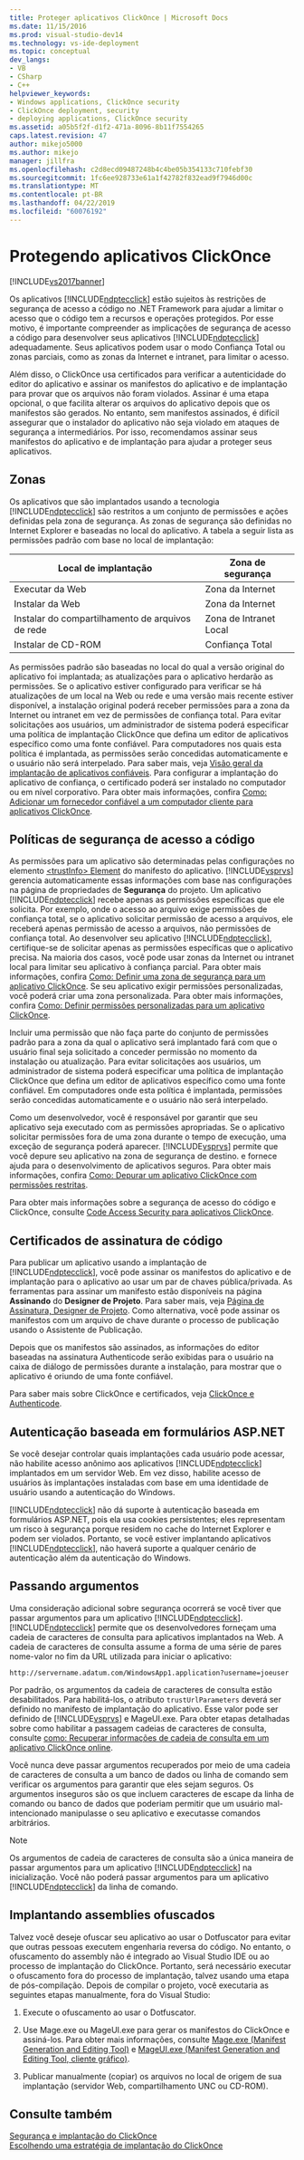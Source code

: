 ```yaml
---
title: Proteger aplicativos ClickOnce | Microsoft Docs
ms.date: 11/15/2016
ms.prod: visual-studio-dev14
ms.technology: vs-ide-deployment
ms.topic: conceptual
dev_langs:
- VB
- CSharp
- C++
helpviewer_keywords:
- Windows applications, ClickOnce security
- ClickOnce deployment, security
- deploying applications, ClickOnce security
ms.assetid: a05b5f2f-d1f2-471a-8096-8b11f7554265
caps.latest.revision: 47
author: mikejo5000
ms.author: mikejo
manager: jillfra
ms.openlocfilehash: c2d8ecd09487248b4c4be05b354133c710febf30
ms.sourcegitcommit: 1fc6ee928733e61a1f42782f832ead9f7946d00c
ms.translationtype: MT
ms.contentlocale: pt-BR
ms.lasthandoff: 04/22/2019
ms.locfileid: "60076192"
---
```

# <a name="securing-clickonce-applications"></a>Protegendo aplicativos ClickOnce
[!INCLUDE[vs2017banner](../includes/vs2017banner.md)]

Os aplicativos [!INCLUDE[ndptecclick](../includes/ndptecclick-md.md)] estão sujeitos às restrições de segurança de acesso a código no .NET Framework para ajudar a limitar o acesso que o código tem a recursos e operações protegidos. Por esse motivo, é importante compreender as implicações de segurança de acesso a código para desenvolver seus aplicativos [!INCLUDE[ndptecclick](../includes/ndptecclick-md.md)] adequadamente. Seus aplicativos podem usar o modo Confiança Total ou zonas parciais, como as zonas da Internet e intranet, para limitar o acesso.  
  
 Além disso, o ClickOnce usa certificados para verificar a autenticidade do editor do aplicativo e assinar os manifestos do aplicativo e de implantação para provar que os arquivos não foram violados. Assinar é uma etapa opcional, o que facilita alterar os arquivos do aplicativo depois que os manifestos são gerados. No entanto, sem manifestos assinados, é difícil assegurar que o instalador do aplicativo não seja violado em ataques de segurança a intermediários. Por isso, recomendamos assinar seus manifestos do aplicativo e de implantação para ajudar a proteger seus aplicativos.  
  
## <a name="zones"></a>Zonas  
 Os aplicativos que são implantados usando a tecnologia [!INCLUDE[ndptecclick](../includes/ndptecclick-md.md)] são restritos a um conjunto de permissões e ações definidas pela zona de segurança. As zonas de segurança são definidas no Internet Explorer e baseadas no local do aplicativo. A tabela a seguir lista as permissões padrão com base no local de implantação:  
  
|Local de implantação|Zona de segurança|  
|-------------------------|-------------------|  
|Executar da Web|Zona da Internet|  
|Instalar da Web|Zona da Internet|  
|Instalar do compartilhamento de arquivos de rede|Zona de Intranet Local|  
|Instalar de CD-ROM|Confiança Total|  
  
 As permissões padrão são baseadas no local do qual a versão original do aplicativo foi implantada; as atualizações para o aplicativo herdarão as permissões. Se o aplicativo estiver configurado para verificar se há atualizações de um local na Web ou rede e uma versão mais recente estiver disponível, a instalação original poderá receber permissões para a zona da Internet ou intranet em vez de permissões de confiança total. Para evitar solicitações aos usuários, um administrador de sistema poderá especificar uma política de implantação ClickOnce que defina um editor de aplicativos específico como uma fonte confiável. Para computadores nos quais esta política é implantada, as permissões serão concedidas automaticamente e o usuário não será interpelado. Para saber mais, veja [Visão geral da implantação de aplicativos confiáveis](../deployment/trusted-application-deployment-overview.md). Para configurar a implantação do aplicativo de confiança, o certificado poderá ser instalado no computador ou em nível corporativo. Para obter mais informações, confira [Como: Adicionar um fornecedor confiável a um computador cliente para aplicativos ClickOnce](../deployment/how-to-add-a-trusted-publisher-to-a-client-computer-for-clickonce-applications.md).  
  
## <a name="code-access-security-policies"></a>Políticas de segurança de acesso a código  
 As permissões para um aplicativo são determinadas pelas configurações no elemento [\<trustInfo> Element](../deployment/trustinfo-element-clickonce-application.md) do manifesto do aplicativo. [!INCLUDE[vsprvs](../includes/vsprvs-md.md)] gerencia automaticamente essas informações com base nas configurações na página de propriedades de **Segurança** do projeto. Um aplicativo [!INCLUDE[ndptecclick](../includes/ndptecclick-md.md)] recebe apenas as permissões específicas que ele solicita. Por exemplo, onde o acesso ao arquivo exige permissões de confiança total, se o aplicativo solicitar permissão de acesso a arquivos, ele receberá apenas permissão de acesso a arquivos, não permissões de confiança total. Ao desenvolver seu aplicativo [!INCLUDE[ndptecclick](../includes/ndptecclick-md.md)], certifique-se de solicitar apenas as permissões específicas que o aplicativo precisa. Na maioria dos casos, você pode usar zonas da Internet ou intranet local para limitar seu aplicativo à confiança parcial. Para obter mais informações, confira [Como: Definir uma zona de segurança para um aplicativo ClickOnce](../deployment/how-to-set-a-security-zone-for-a-clickonce-application.md). Se seu aplicativo exigir permissões personalizadas, você poderá criar uma zona personalizada. Para obter mais informações, confira [Como: Definir permissões personalizadas para um aplicativo ClickOnce](../deployment/how-to-set-custom-permissions-for-a-clickonce-application.md).  
  
 Incluir uma permissão que não faça parte do conjunto de permissões padrão para a zona da qual o aplicativo será implantado fará com que o usuário final seja solicitado a conceder permissão no momento da instalação ou atualização. Para evitar solicitações aos usuários, um administrador de sistema poderá especificar uma política de implantação ClickOnce que defina um editor de aplicativos específico como uma fonte confiável. Em computadores onde esta política é implantada, permissões serão concedidas automaticamente e o usuário não será interpelado.  
  
 Como um desenvolvedor, você é responsável por garantir que seu aplicativo seja executado com as permissões apropriadas. Se o aplicativo solicitar permissões fora de uma zona durante o tempo de execução, uma exceção de segurança poderá aparecer. [!INCLUDE[vsprvs](../includes/vsprvs-md.md)] permite que você depure seu aplicativo na zona de segurança de destino. e fornece ajuda para o desenvolvimento de aplicativos seguros. Para obter mais informações, confira [Como: Depurar um aplicativo ClickOnce com permissões restritas](../deployment/how-to-debug-a-clickonce-application-with-restricted-permissions.md).  
  
 Para obter mais informações sobre a segurança de acesso do código e ClickOnce, consulte [Code Access Security para aplicativos ClickOnce](../deployment/code-access-security-for-clickonce-applications.md).  
  
## <a name="code-signing-certificates"></a>Certificados de assinatura de código  
 Para publicar um aplicativo usando a implantação de [!INCLUDE[ndptecclick](../includes/ndptecclick-md.md)], você pode assinar os manifestos do aplicativo e de implantação para o aplicativo ao usar um par de chaves pública/privada. As ferramentas para assinar um manifesto estão disponíveis na página **Assinando** do **Designer de Projeto**. Para saber mais, veja [Página de Assinatura, Designer de Projeto](../ide/reference/signing-page-project-designer.md). Como alternativa, você pode assinar os manifestos com um arquivo de chave durante o processo de publicação usando o Assistente de Publicação.  
  
 Depois que os manifestos são assinados, as informações do editor baseadas na assinatura Authenticode serão exibidas para o usuário na caixa de diálogo de permissões durante a instalação, para mostrar que o aplicativo é oriundo de uma fonte confiável.  
  
 Para saber mais sobre ClickOnce e certificados, veja [ClickOnce e Authenticode](../deployment/clickonce-and-authenticode.md).  
  
## <a name="aspnet-form-based-authentication"></a>Autenticação baseada em formulários ASP.NET  
 Se você desejar controlar quais implantações cada usuário pode acessar, não habilite acesso anônimo aos aplicativos [!INCLUDE[ndptecclick](../includes/ndptecclick-md.md)] implantados em um servidor Web. Em vez disso, habilite acesso de usuários às implantações instaladas com base em uma identidade de usuário usando a autenticação do Windows.  
  
 [!INCLUDE[ndptecclick](../includes/ndptecclick-md.md)] não dá suporte à autenticação baseada em formulários ASP.NET, pois ela usa cookies persistentes; eles representam um risco à segurança porque residem no cache do Internet Explorer e podem ser violados. Portanto, se você estiver implantando aplicativos [!INCLUDE[ndptecclick](../includes/ndptecclick-md.md)], não haverá suporte a qualquer cenário de autenticação além da autenticação do Windows.  
  
## <a name="passing-arguments"></a>Passando argumentos  
 Uma consideração adicional sobre segurança ocorrerá se você tiver que passar argumentos para um aplicativo [!INCLUDE[ndptecclick](../includes/ndptecclick-md.md)]. [!INCLUDE[ndptecclick](../includes/ndptecclick-md.md)] permite que os desenvolvedores forneçam uma cadeia de caracteres de consulta para aplicativos implantados na Web. A cadeia de caracteres de consulta assume a forma de uma série de pares nome-valor no fim da URL utilizada para iniciar o aplicativo:  
  
 `http://servername.adatum.com/WindowsApp1.application?username=joeuser`  
  
 Por padrão, os argumentos da cadeia de caracteres de consulta estão desabilitados. Para habilitá-los, o atributo `trustUrlParameters` deverá ser definido no manifesto de implantação do aplicativo. Esse valor pode ser definido de [!INCLUDE[vsprvs](../includes/vsprvs-md.md)] e MageUI.exe. Para obter etapas detalhadas sobre como habilitar a passagem cadeias de caracteres de consulta, consulte [como: Recuperar informações de cadeia de consulta em um aplicativo ClickOnce online](../deployment/how-to-retrieve-query-string-information-in-an-online-clickonce-application.md).  
  
 Você nunca deve passar argumentos recuperados por meio de uma cadeia de caracteres de consulta a um banco de dados ou linha de comando sem verificar os argumentos para garantir que eles sejam seguros. Os argumentos inseguros são os que incluem caracteres de escape da linha de comando ou banco de dados que poderiam permitir que um usuário mal-intencionado manipulasse o seu aplicativo e executasse comandos arbitrários.  
  
> [!NOTE]
>  Os argumentos de cadeia de caracteres de consulta são a única maneira de passar argumentos para um aplicativo [!INCLUDE[ndptecclick](../includes/ndptecclick-md.md)] na inicialização. Você não poderá passar argumentos para um aplicativo [!INCLUDE[ndptecclick](../includes/ndptecclick-md.md)] da linha de comando.  
  
## <a name="deploying-obfuscated-assemblies"></a>Implantando assemblies ofuscados  
 Talvez você deseje ofuscar seu aplicativo ao usar o Dotfuscator para evitar que outras pessoas executem engenharia reversa do código. No entanto, o ofuscamento do assembly não é integrado ao Visual Studio IDE ou ao processo de implantação do ClickOnce. Portanto, será necessário executar o ofuscamento fora do processo de implantação, talvez usando uma etapa de pós-compilação. Depois de compilar o projeto, você executaria as seguintes etapas manualmente, fora do Visual Studio:  
  
1. Execute o ofuscamento ao usar o Dotfuscator.  
  
2. Use Mage.exe ou MageUI.exe para gerar os manifestos do ClickOnce e assiná-los. Para obter mais informações, consulte [Mage.exe (Manifest Generation and Editing Tool)](http://msdn.microsoft.com/library/77dfe576-2962-407e-af13-82255df725a1) e [MageUI.exe (Manifest Generation and Editing Tool, cliente gráfico)](http://msdn.microsoft.com/library/f9e130a6-8117-49c4-839c-c988f641dc14).  
  
3. Publicar manualmente (copiar) os arquivos no local de origem de sua implantação (servidor Web, compartilhamento UNC ou CD-ROM).  
  
## <a name="see-also"></a>Consulte também  
 [Segurança e implantação do ClickOnce](../deployment/clickonce-security-and-deployment.md)   
 [Escolhendo uma estratégia de implantação do ClickOnce](../deployment/choosing-a-clickonce-deployment-strategy.md)
